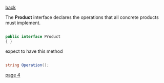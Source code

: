 [back](./page01.md)


The **Product** interface declares the operations that all concrete products must implement.

```csharp

public interface Product
{ }
```
expect to have this method
```csharp

string Operation();

```

[page 4](./page04.md)
